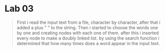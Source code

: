 # Lab 03

> First i read the input text from a file, character by character, after that i added a plus " "
to the string. Then i started to choose the words one by one and creating nodes with each one of them.
after this i inserted every node to make a doubly linked list. by using the search function i
determined that how many times does a word appear in the input text.


